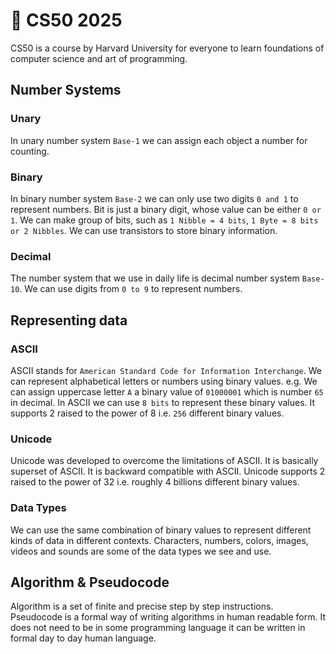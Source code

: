 # 🚀 CS50 2025

CS50 is a course by Harvard University for everyone to learn foundations of computer science and art of programming.

## Number Systems

### Unary

In unary number system `Base-1` we can assign each object a number for counting.

### Binary

In binary number system `Base-2` we can only use two digits `0 and 1` to represent numbers. Bit is just a binary digit, whose value can be either `0 or 1`. We can make group of bits, such as `1 Nibble = 4 bits`, `1 Byte = 8 bits or 2 Nibbles`. We can use transistors to store binary information.

### Decimal

The number system that we use in daily life is decimal number system `Base-10`. We can use digits from `0 to 9` to represent numbers.

## Representing data

### ASCII

ASCII stands for `American Standard Code for Information Interchange`. We can represent alphabetical letters or numbers using binary values. e.g. We can assign uppercase letter `A` a binary value of `01000001` which is number `65` in decimal. In ASCII we can use `8 bits` to represent these binary values. It supports 2 raised to the power of 8 i.e. `256` different binary values.

### Unicode

Unicode was developed to overcome the limitations of ASCII. It is basically superset of ASCII. It is backward compatible with ASCII. Unicode supports 2 raised to the power of 32 i.e. roughly 4 billions different binary values.

### Data Types

We can use the same combination of binary values to represent different kinds of data in different contexts. Characters, numbers, colors, images, videos and sounds are some of the data types we see and use.

## Algorithm & Pseudocode

Algorithm is a set of finite and precise step by step instructions. Pseudocode is a formal way of writing algorithms in human readable form. It does not need to be in some programming language it can be written in formal day to day human language.
